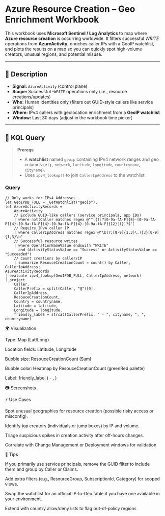 # Azure Resource Creation – Geo Enrichment Workbook

This workbook uses **Microsoft Sentinel / Log Analytics** to map where **Azure resource creation** is occurring worldwide. It filters successful *WRITE* operations from **AzureActivity**, enriches caller IPs with a GeoIP watchlist, and plots the results on a map so you can quickly spot high-volume creators, unusual regions, and potential misuse.

---

## 📖 Description

- **Signal:** `AzureActivity` (control plane)  
- **Scope:** Successful `*WRITE` operations only (i.e., resource creations/updates)  
- **Who:** Human identities only (filters out GUID-style callers like service principals)  
- **Where:** IPv4 callers with geolocation enrichment from a **GeoIP watchlist**  
- **Window:** Last 30 days (adjust in the workbook time picker)

---

## 🔎 KQL Query

> **Prereqs**
> - A **watchlist** named `geoip` containing IPv4 network ranges and geo columns (e.g., `network`, `latitude`, `longitude`, `countryname`, `cityname`).
> - Uses `ipv4_lookup()` to join `CallerIpAddress` to the watchlist.

### Query
```kql
// Only works for IPv4 Addresses
let GeoIPDB_FULL = _GetWatchlist("geoip");
let AzureActivityRecords =
    AzureActivity
    // Exclude GUID-like callers (service principals, app IDs)
    | where not(Caller matches regex @"^[{(]?[0-9a-fA-F]{8}-[0-9a-fA-F]{4}-[0-9a-fA-F]{4}-[0-9a-fA-F]{4}-[0-9a-fA-F]{12}[)}]?$")
    // Require IPv4 caller IP
    | where CallerIpAddress matches regex @"\b(?:[0-9]{1,3}\.){3}[0-9]{1,3}\b"
    // Successful resource writes
    | where OperationNameValue endswith "WRITE"
      and (ActivityStatusValue == "Success" or ActivityStatusValue == "Succeeded")
    // Count creations by caller/IP
    | summarize ResouceCreationCount = count() by Caller, CallerIpAddress;
AzureActivityRecords
| evaluate ipv4_lookup(GeoIPDB_FULL, CallerIpAddress, network)
| project
    Caller,
    CallerPrefix = split(Caller, "@")[0],
    CallerIpAddress,
    ResouceCreationCount,
    Country = countryname,
    Latitude = latitude,
    Longitude = longitude,
    friendly_label = strcat(CallerPrefix, " - ", cityname, ", ", countryname)
```
🌍 Visualization

Type: Map (Lat/Long)

Location fields: Latitude, Longitude

Bubble size: ResouceCreationCount (Sum)

Bubble color: Heatmap by ResouceCreationCount (greenRed palette)

Label: friendly_label (<alias> - <city>, <country>)

📷 Screenshots

⚡ Use Cases

Spot unusual geographies for resource creation (possible risky access or misconfig).

Identify top creators (individuals or jump boxes) by IP and volume.

Triage suspicious spikes in creation activity after off-hours changes.

Correlate with Change Management or Deployment windows for validation.

🧩 Tips

If you primarily use service principals, remove the GUID filter to include them and group by Caller or Claims.

Add extra filters (e.g., ResourceGroup, SubscriptionId, Category) for scoped views.

Swap the watchlist for an official IP-to-Geo table if you have one available in your environment.

Extend with country allow/deny lists to flag out-of-policy regions
